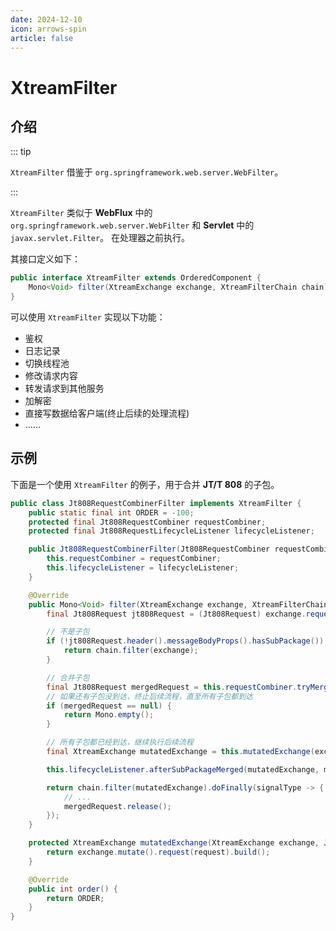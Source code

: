 ```yaml
---
date: 2024-12-10
icon: arrows-spin
article: false
---
```


# XtreamFilter

## 介绍

::: tip

`XtreamFilter` 借鉴于 `org.springframework.web.server.WebFilter`。

:::

`XtreamFilter` 类似于 **WebFlux** 中的 `org.springframework.web.server.WebFilter` 和 **Servlet** 中的 `javax.servlet.Filter`。 在处理器之前执行。

其接口定义如下：

```java
public interface XtreamFilter extends OrderedComponent {
    Mono<Void> filter(XtreamExchange exchange, XtreamFilterChain chain);
}
```

可以使用 `XtreamFilter` 实现以下功能：

- 鉴权
- 日志记录
- 切换线程池
- 修改请求内容
- 转发请求到其他服务
- 加解密
- 直接写数据给客户端(终止后续的处理流程)
- ……

## 示例

下面是一个使用 `XtreamFilter` 的例子，用于合并 **JT/T 808** 的子包。

```java
public class Jt808RequestCombinerFilter implements XtreamFilter {
    public static final int ORDER = -100;
    protected final Jt808RequestCombiner requestCombiner;
    protected final Jt808RequestLifecycleListener lifecycleListener;

    public Jt808RequestCombinerFilter(Jt808RequestCombiner requestCombiner, Jt808RequestLifecycleListener lifecycleListener) {
        this.requestCombiner = requestCombiner;
        this.lifecycleListener = lifecycleListener;
    }

    @Override
    public Mono<Void> filter(XtreamExchange exchange, XtreamFilterChain chain) {
        final Jt808Request jt808Request = (Jt808Request) exchange.request();

        // 不是子包
        if (!jt808Request.header().messageBodyProps().hasSubPackage()) {
            return chain.filter(exchange);
        }

        // 合并子包
        final Jt808Request mergedRequest = this.requestCombiner.tryMergeSubPackage(jt808Request);
        // 如果还有子包没到达，终止后续流程，直至所有子包都到达
        if (mergedRequest == null) {
            return Mono.empty();
        }

        // 所有子包都已经到达，继续执行后续流程
        final XtreamExchange mutatedExchange = this.mutatedExchange(exchange, mergedRequest);

        this.lifecycleListener.afterSubPackageMerged(mutatedExchange, mergedRequest);

        return chain.filter(mutatedExchange).doFinally(signalType -> {
            // ...
            mergedRequest.release();
        });
    }

    protected XtreamExchange mutatedExchange(XtreamExchange exchange, Jt808Request request) {
        return exchange.mutate().request(request).build();
    }

    @Override
    public int order() {
        return ORDER;
    }
}
```
